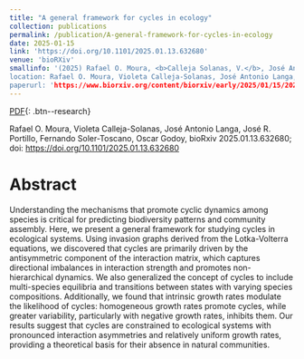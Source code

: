 ```yaml
---
title: "A general framework for cycles in ecology"
collection: publications
permalink: /publication/A-general-framework-for-cycles-in-ecology
date: 2025-01-15
link: 'https://doi.org/10.1101/2025.01.13.632680'
venue: 'bioRXiv'
smallinfo: '(2025) Rafael O. Moura, <b>Calleja Solanas, V.</b>, José Antonio Langa, José R. Portillo, Fernando Soler-Toscano and Oscar Godoy
location: Rafael O. Moura, Violeta Calleja-Solanas, José Antonio Langa, José R. Portillo, Fernando Soler-Toscano and Oscar Godoy
paperurl: 'https://www.biorxiv.org/content/biorxiv/early/2025/01/15/2025.01.13.632680.full.pdf'
---
```


[PDF](https://www.biorxiv.org/content/biorxiv/early/2025/01/15/2025.01.13.632680.full.pdf){: .btn--research}

Rafael O. Moura, Violeta Calleja-Solanas, José Antonio Langa, José R. Portillo, Fernando Soler-Toscano, Oscar Godoy, bioRxiv 2025.01.13.632680; doi: https://doi.org/10.1101/2025.01.13.632680

# Abstract
Understanding the mechanisms that promote cyclic dynamics among species is critical for predicting biodiversity patterns and community assembly. Here, we present a general framework for studying cycles in ecological systems. Using invasion graphs derived from the Lotka-Volterra equations,
we discovered that cycles are primarily driven by the antisymmetric component of the interaction matrix, which captures directional imbalances in interaction strength and promotes non-hierarchical dynamics. We also generalized the concept of cycles to include multi-species equilibria and transitions between states with varying species compositions. Additionally, we found that intrinsic growth rates modulate the likelihood of cycles: homogeneous growth rates promote cycles, while greater variability, particularly with negative growth rates, inhibits them. Our results suggest that cycles are constrained to ecological systems with pronounced interaction asymmetries and relatively uniform growth rates, providing a theoretical basis for their absence in natural communities. 

